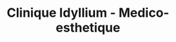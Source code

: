 ---
title: "Clinique Idyllium - Medico-esthetique"
url: /vaudreuil-dorion/clinique-idyllium-medico-esthetique/
shop: beauty
---